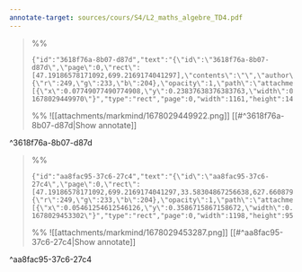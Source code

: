 ```yaml
---
annotate-target: sources/cours/S4/L2_maths_algebre_TD4.pdf
---
```


>%%
>```annotate-json
>{"id":"3618f76a-8b07-d87d","text":"{\"id\":\"3618f76a-8b07-d87d\",\"page\":0,\"rect\":[47.19186578171092,699.2169174041297],\"contents\":\"\",\"author\":\"\",\"color\":{\"r\":249,\"g\":233,\"b\":204},\"opacity\":1,\"path\":\"attachments/markmind/1678029449922.png\",\"relateRect\":[{\"x\":0.07749077490774908,\"y\":0.23837638376383763,\"width\":0.8568265682656827,\"height\":0.10627306273062731}],\"pdfName\":\"sources/cours/S4/L2_maths_algebre_TD4.pdf\",\"pageWidth\":1355,\"imageAbsolutePath\":\"app://local/Users/oscarplaisant/devoirs/cours/attachments/markmind/1678029449922.png?1678029449970\"}","type":"rect","page":0,"width":1161,"height":144,"pdfName":"sources/cours/S4/L2_maths_algebre_TD4.pdf"}
>```
>%%
>![[attachments/markmind/1678029449922.png]]
>[[#^3618f76a-8b07-d87d|Show annotate]]
>
^3618f76a-8b07-d87d

>%%
>```annotate-json
>{"id":"aa8fac95-37c6-27c4","text":"{\"id\":\"aa8fac95-37c6-27c4\",\"page\":0,\"rect\":[47.19186578171092,699.2169174041297,33.58304867256638,627.6608790560472],\"contents\":\"\",\"author\":\"\",\"color\":{\"r\":249,\"g\":233,\"b\":204},\"opacity\":1,\"path\":\"attachments/markmind/1678029453287.png\",\"relateRect\":[{\"x\":0.05461254612546126,\"y\":0.3586715867158672,\"width\":0.8841328413284133,\"height\":0.07011070110701106}],\"pdfName\":\"sources/cours/S4/L2_maths_algebre_TD4.pdf\",\"pageWidth\":1355,\"imageAbsolutePath\":\"app://local/Users/oscarplaisant/devoirs/cours/attachments/markmind/1678029453287.png?1678029453302\"}","type":"rect","page":0,"width":1198,"height":95,"pdfName":"sources/cours/S4/L2_maths_algebre_TD4.pdf"}
>```
>%%
>![[attachments/markmind/1678029453287.png]]
>[[#^aa8fac95-37c6-27c4|Show annotate]]
>
^aa8fac95-37c6-27c4

